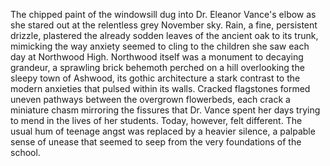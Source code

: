The chipped paint of the windowsill dug into Dr. Eleanor Vance's elbow as she stared out at the relentless grey November sky.  Rain, a fine, persistent drizzle, plastered the already sodden leaves of the ancient oak to its trunk, mimicking the way anxiety seemed to cling to the children she saw each day at Northwood High.  Northwood itself was a monument to decaying grandeur, a sprawling brick behemoth perched on a hill overlooking the sleepy town of Ashwood, its gothic architecture a stark contrast to the modern anxieties that pulsed within its walls.  Cracked flagstones formed uneven pathways between the overgrown flowerbeds, each crack a miniature chasm mirroring the fissures that Dr. Vance spent her days trying to mend in the lives of her students.  Today, however, felt different.  The usual hum of teenage angst was replaced by a heavier silence, a palpable sense of unease that seemed to seep from the very foundations of the school.
